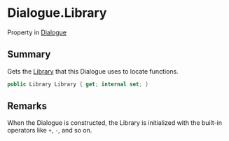 # Dialogue.Library

Property in [Dialogue](/api/csharp/yarn.dialogue.md)

## Summary


Gets the  <a href="yarn.library.md">Library</a>  that this Dialogue uses to
locate functions.


```csharp
public Library Library { get; internal set; }
```

## Remarks


When the Dialogue is constructed, the Library is initialized
with the built-in operators like `+`, `-`, and so on.


